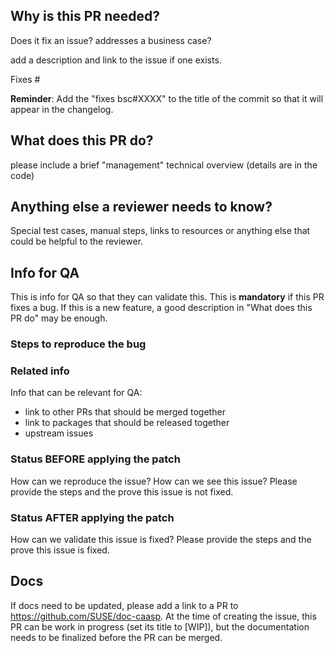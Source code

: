 ## Why is this PR needed?

Does it fix an issue? addresses a business case?

add a description and link to the issue if one exists.

Fixes #

**Reminder**: Add the "fixes bsc#XXXX" to the title of the commit so that it will
appear in the changelog.


## What does this PR do?

please include a brief "management" technical overview (details are in the code)

## Anything else a reviewer needs to know?

Special test cases, manual steps, links to resources or anything else that could be helpful to the reviewer.

## Info for QA

This is info for QA so that they can validate this. This is **mandatory** if this PR fixes a bug.
If this is a new feature, a good description in "What does this PR do" may be enough.

### Steps to reproduce the bug

### Related info

Info that can be relevant for QA:
* link to other PRs that should be merged together
* link to packages that should be released together
* upstream issues

### Status **BEFORE** applying the patch

How can we reproduce the issue? How can we see this issue? Please provide the steps and the prove
this issue is not fixed.

### Status **AFTER** applying the patch

How can we validate this issue is fixed? Please provide the steps and the prove this issue is fixed.


## Docs

If docs need to be updated, please add a link to a PR to https://github.com/SUSE/doc-caasp.
At the time of creating the issue, this PR can be work in progress (set its title to [WIP]),
but the documentation needs to be finalized before the PR can be merged. 

<!-- Remember, if this is a work in progress please pre-append [WIP] to the title until you are ready! 
    If you can, please apply all applicable labels to help reviews out! -->

